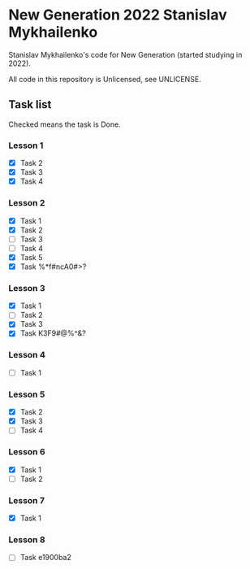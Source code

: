 # New Generation 2022 Stanislav Mykhailenko

Stanislav Mykhailenko's code for New Generation (started studying in 2022).

All code in this repository is Unlicensed, see UNLICENSE.

## Task list

Checked means the task is Done.

### Lesson 1

- [x] Task 2
- [x] Task 3
- [x] Task 4

### Lesson 2

- [x] Task 1
- [x] Task 2
- [ ] Task 3
- [ ] Task 4
- [x] Task 5
- [x] Task %*f#ncA0#>?

### Lesson 3
- [x] Task 1
- [ ] Task 2
- [x] Task 3
- [x] Task K3F9#@%^&?

### Lesson 4
- [ ] Task 1

### Lesson 5
- [x] Task 2
- [x] Task 3
- [ ] Task 4

### Lesson 6
- [x] Task 1
- [ ] Task 2

### Lesson 7
- [x] Task 1

### Lesson 8
- [ ] Task e1900ba2
